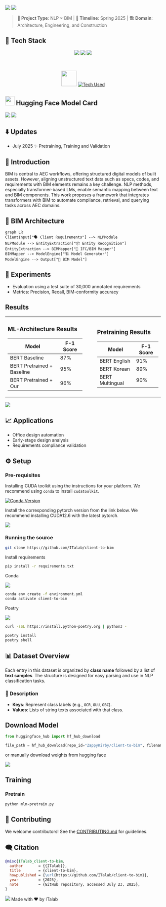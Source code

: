 ![](https://i.ibb.co/6RfxQdKz/textanim-vx-S9d.gif)
<img src="https://user-images.githubusercontent.com/74038190/212284100-561aa473-3905-4a80-b561-0d28506553ee.gif">

> **🚧 Project Type**: NLP × BIM | **📅 Timeline**: Spring 2025 | **🏗️ Domain**: Architecture, Engineering, and Construction

<!--
SEO:
client to bim, text to bim, natural language to bim, nlp bim integration, bim automation, bim requirement matching,
semantic bim mapping, ifc language understanding, ai for construction design, ai-assisted bim modeling, transformer-based bim,
language model for bim, huggingface bim application, ifc entity classification, automated design generation,
requirement-driven bim modeling, ml in architecture, construction language parsing, project briefing to model generation,
generative bim from text, aec nlp, nlp for architects, smart bim assistants, bim predesign automation,
ai-driven aec workflows, bim semantic matching, bim client requirements, architecture requirement translation,
nlp-based bim alignment, text2bim deep learning, intelligent design assistants, client intent to ifc mapping,
language-guided bim synthesis, ai in aec industry, bim project scoping from text, ifc automation with transformers,
multi-language support for bim, multilingual client requirements to bim, nlp-enhanced bim tooling, bim chatbot interface,
language understanding in construction, prompt to bim, gpt bim integration, ifc data extraction from text,
llm bim converter, ai for architects and engineers, bim integration pipeline, aec digital transformation
-->

## 🧰 Tech Stack

<div align="center">

<img src="https://img.shields.io/badge/-HuggingFace-FDEE21?style=for-the-badge&logo=HuggingFace&logoColor=black" />
<img src="https://img.shields.io/badge/PyTorch-EE4C2C?style=for-the-badge&logo=pytorch&logoColor=white" />
<img src="https://img.shields.io/badge/Weights_&_Biases-FFBE00?style=for-the-badge&logo=WeightsAndBiases&logoColor=white" />

<br><br>
<img src="https://user-images.githubusercontent.com/74038190/212257472-08e52665-c503-4bd9-aa20-f5a4dae769b5.gif" width="50">
[![Tech Used](https://skillicons.dev/icons?i=docker,windows,linux,collab)](https://skillicons.dev)

</div>

## <img src="https://user-images.githubusercontent.com/74038190/216122041-518ac897-8d92-4c6b-9b3f-ca01dcaf38ee.png" width=30> Hugging Face Model Card

[![](https://img.shields.io/badge/%F0%9F%A4%97%20client%20to%20bim%20large-Model-blue)](https://huggingface.co/ZappyKirby/client-to-bim/tree/main)
<img src="https://user-images.githubusercontent.com/74038190/212284115-f47cd8ff-2ffb-4b04-b5bf-4d1c14c0247f.gif">

## ⬇️ Updates

- July 2025 ✨ Pretraining, Training and Validation

## 🫥 Introduction

BIM is central to AEC workflows, offering structured digital models of built assets. However, aligning unstructured text data such as specs, codes, and requirements with BIM elements remains a key challenge. NLP methods, especially transformer-based LMs, enable semantic mapping between text and BIM components. This work proposes a framework that integrates transformers with BIM to automate compliance, retrieval, and querying tasks across AEC domains.

## 🔗 BIM Architecture

```mermaid
graph LR
ClientInput["🗣️ Client Requirements"] --> NLPModule
NLPModule --> EntityExtraction["📦 Entity Recognition"]
EntityExtraction --> BIMMapper["🔧 IFC/BIM Mapper"]
BIMMapper --> ModelEngine["🏗️ Model Generator"]
ModelEngine --> Output["📐 BIM Model"]
```

## 🧪 Experiments

- Evaluation using a test suite of 30,000 annotated requirements
- Metrics: Precision, Recall, BIM-conformity accuracy

## Results

<table>
<tr>
  <td>

### ML-Architecture Results

| Model                      | F-1 Score |
| -------------------------- | --------- |
| BERT Baseline              | 87%       |
| BERT Pretrained + Baseline | 95%       |
| BERT Pretrained + Our      | 96%       |

  </td>
  <td style="padding-left:40px">

### Pretraining Results

| Model           | F-1 Score |
| --------------- | --------- |
| BERT English    | 91%       |
| BERT Korean     | 89%       |
| BERT Multingual | 90%       |

  </td>
</tr>
</table>
<img src="https://user-images.githubusercontent.com/74038190/212284100-561aa473-3905-4a80-b561-0d28506553ee.gif">

## 📈 Applications

- Office design automation
- Early-stage design analysis
- Requirements compliance validation

## ⚙️ Setup

### Pre-requisites

Installing CUDA toolkit using the instructions for your platform.
We recommend using `conda` to install `cudatoolkit`.

[![Conda Version](https://img.shields.io/conda/v/conda-forge/cudatoolkit)](https://anaconda.org/conda-forge/cudatoolkit)

Install the corresponding pytorch version
from the link below. We recommend installing CUDA12.6 with the latest pytorch.

[![](https://img.shields.io/badge/PyTorch-EE4C2C?style=for-the-badge&logo=pytorch&logoColor=white)](https://pytorch.org/get-started/locally/)

### Running the source

```sh
git clone https://github.com/ITalab/client-to-bim
```

Install requirements

```sh
pip install -r requirements.txt
```

Conda

![](https://anaconda.org/conda-forge/mlconjug/badges/version.svg)

```sh
conda env create -f environment.yml
conda activate client-to-bim
```

Poetry

![](https://img.shields.io/badge/packaging-poetry-cyan.svg)

```sh
curl -sSL https://install.python-poetry.org | python3 -
```

```sh
poetry install
poetry shell
```

## 📊 Dataset Overview

Each entry in this dataset is organized by **class name** followed by a list of **text samples**. The structure is designed for easy parsing and use in NLP classification tasks.

### 🧾 Description

- **Keys**: Represent class labels (e.g., `OCR`, `OUU`, `OBC`).
- **Values**: Lists of string texts associated with that class.

## Download Model

```python
from huggingface_hub import hf_hub_download

file_path = hf_hub_download(repo_id="ZappyKirby/client-to-bim", filename="model.safetensors")

```

or manually download weights from hugging face

[![](https://img.shields.io/badge/%F0%9F%A4%97%20client%20to%20bim%20large-Model-blue)](https://huggingface.co/ZappyKirby/client-to-bim/tree/main)

## Training

### Pretrain

```sh
python mlm-pretrain.py
```

## 🤝 Contributing

We welcome contributors! See the [CONTRIBUTING.md]() for guidelines.

## 🗨️ Citation

```bib
@misc{ITalab_client-to-bim,
  author       = {{ITalab}},
  title        = {client-to-bim},
  howpublished = {\url{https://github.com/ITalab/client-to-bim}},
  year         = {2025},
  note         = {GitHub repository, accessed July 23, 2025},
}
```

<img src="https://user-images.githubusercontent.com/74038190/212284100-561aa473-3905-4a80-b561-0d28506553ee.gif">
Made with ❤️ by ITalab
